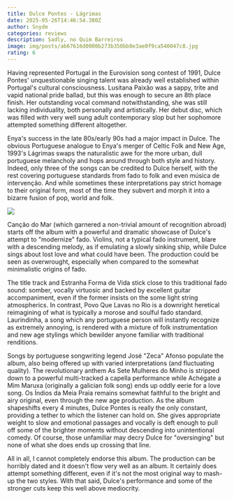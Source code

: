 ```yaml
---
title: Dulce Pontes - Lágrimas
date: 2025-05-26T14:46:54.380Z
author: Snyde
categories: reviews
description: Sadly, no Quim Barreiros
image: img/posts/ab67616d0000b273b350bb8e3ae0f9ca540047c8.jpg
rating: 6
---
```

Having represented Portugal in the Eurovision song contest of 1991, Dulce Pontes' unquestionable singing talent was already well established within Portugal's cultural consciousness. Lusitana Paixão was a sappy, trite and vapid national pride ballad, but this was enough to secure an 8th place finish. Her outstanding vocal command notwithstanding, she was still lacking individuality, both personally and artistically. Her debut disc, which was filled with very well sung adult contemporary slop but her sophomore attempted something different altogether.

Enya's success in the late 80s/early 90s had a major impact in Dulce. The obvious Portuguese analogue to Enya's merger of Celtic Folk and New Age, 1993's Lágrimas swaps the naturalistic awe for the more urban, dull portuguese melancholy and hops around through both style and history. Indeed, only three of the songs can be credited to Dulce herself, with the rest covering portuguese standards from fado to folk and even música de intervenção. And while sometimes these interpretations pay strict homage to their original form, most of the time they subvert and morph it into a bizarre fusion of pop, world and folk.

![](img/posts/ab67616d0000b273b350bb8e3ae0f9ca540047c8.jpg)


Canção do Mar (which garnered a non-trivial amount of recognition abroad) starts off the album with a powerful and dramatic showcase of Dulce's attempt to "modernize" fado. Violins, not a typical fado instrument, blare with a descending melody, as if emulating a slowly sinking ship, while Dulce sings about lost love and what could have been. The production could be seen as overwrought, especially when compared to the somewhat minimalistic origins of fado.

The title track and Estranha Forma de Vida stick close to this traditional fado sound: somber, vocally virtuosic and backed by excellent guitar accompaniment, even if the former insists on the some light string atmospherics. In contrast, Povo Que Lavas no Rio is a downright heretical reimagining of what is typically a morose and soulful fado standard. Laurindinha, a song which any portuguese person will instantly recognize as extremely annoying, is rendered with a mixture of folk instrumentation and new age stylings which bewilder anyone familiar with traditional renditions.

Songs by portuguese songwriting legend José "Zeca" Afonso populate the album, also being offered up with varied interpretations (and fluctuating quality). The revolutionary anthem As Sete Mulheres do Minho is stripped down to a powerful multi-tracked a capella performance while Achégate a Mim Maruxa (originally a galician folk song) ends up oddly eerie for a love song. Os Índios da Meia Praia remains somewhat faithful to the bright and airy original, even through the new age production.
As the album shapeshifts every 4 minutes, Dulce Pontes is really the only constant, providing a tether to which the listener can hold on. She gives appropriate weight to slow and emotional passages and vocally is deft enough to pull off some of the brighter moments without descending into unintentional comedy. Of course, those unfamiliar may decry Dulce for "oversinging" but none of what she does ends up crossing that line.

All in all, I cannot completely endorse this album. The production can be horribly dated and it doesn't flow very well as an album. It certainly does attempt something different, even if it's not the most original way to mash-up the two styles. With that said, Dulce's performance and some of the stronger cuts keep this well above mediocrity.